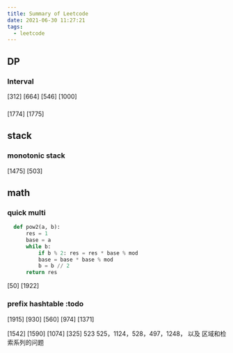 ```yaml
---
title: Summary of Leetcode
date: 2021-06-30 11:27:21
tags:
  - leetcode
---
```


## DP
### Interval
[312]
[664]
[546]
[1000]

###
[1774]
[1775]

## stack
### monotonic stack
[1475]
[503]


## math
### quick multi
```python
  def pow2(a, b):
      res = 1
      base = a
      while b:
          if b % 2: res = res * base % mod
          base = base * base % mod
          b = b // 2
      return res
```
[50]
[1922]


### prefix hashtable :todo
[1915] [930] [560] [974] [1371]

[1542] [1590] [1074] [325]
523 525，1124，528，497，1248， 以及 区域和检索系列的问题


